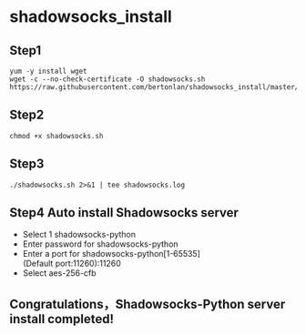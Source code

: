 # shadowsocks_install
## Step1
```
yum -y install wget
wget -c --no-check-certificate -O shadowsocks.sh https://raw.githubusercontent.com/bertonlan/shadowsocks_install/master/shadowsocks.sh
```
## Step2
```
chmod +x shadowsocks.sh
```
## Step3
```
./shadowsocks.sh 2>&1 | tee shadowsocks.log
```
## Step4 Auto install Shadowsocks server
- Select 1 shadowsocks-python
- Enter password for shadowsocks-python
- Enter a port for shadowsocks-python[1-65535]  
(Default port:11260):11260
- Select aes-256-cfb
## Congratulations，Shadowsocks-Python server install completed! 
